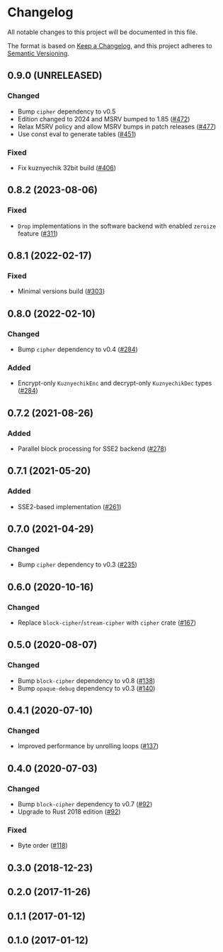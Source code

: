 # Changelog

All notable changes to this project will be documented in this file.

The format is based on [Keep a Changelog](https://keepachangelog.com/en/1.0.0/),
and this project adheres to [Semantic Versioning](https://semver.org/spec/v2.0.0.html).

## 0.9.0 (UNRELEASED)
### Changed
- Bump `cipher` dependency to v0.5
- Edition changed to 2024 and MSRV bumped to 1.85 ([#472])
- Relax MSRV policy and allow MSRV bumps in patch releases ([#477])
- Use const eval to generate tables ([#451])

### Fixed
- Fix kuznyechik 32bit build ([#406])

[#406]: https://github.com/RustCrypto/block-ciphers/pull/406
[#451]: https://github.com/RustCrypto/block-ciphers/pull/451
[#472]: https://github.com/RustCrypto/block-ciphers/pull/472
[#477]: https://github.com/RustCrypto/block-ciphers/pull/477

## 0.8.2 (2023-08-06)
### Fixed
- `Drop` implementations in the software backend with enabled `zeroize` feature ([#311])

[#311]: https://github.com/RustCrypto/block-ciphers/pull/311

## 0.8.1 (2022-02-17)
### Fixed
- Minimal versions build ([#303])

[#303]: https://github.com/RustCrypto/block-ciphers/pull/303

## 0.8.0 (2022-02-10)
### Changed
- Bump `cipher` dependency to v0.4 ([#284])

### Added
- Encrypt-only `KuznyechikEnc` and decrypt-only `KuznyechikDec` types ([#284])

[#284]: https://github.com/RustCrypto/block-ciphers/pull/284

## 0.7.2 (2021-08-26)
### Added
- Parallel block processing for SSE2 backend ([#278])

[#278]: https://github.com/RustCrypto/block-ciphers/pull/278

## 0.7.1 (2021-05-20)
### Added
- SSE2-based implementation ([#261])

[#261]: https://github.com/RustCrypto/block-ciphers/pull/261

## 0.7.0 (2021-04-29)
### Changed
- Bump `cipher` dependency to v0.3 ([#235])

[#235]: https://github.com/RustCrypto/block-ciphers/pull/235

## 0.6.0 (2020-10-16)
### Changed
- Replace `block-cipher`/`stream-cipher` with `cipher` crate ([#167])

[#167]: https://github.com/RustCrypto/block-ciphers/pull/167

## 0.5.0 (2020-08-07)
### Changed
- Bump `block-cipher` dependency to v0.8 ([#138])
- Bump `opaque-debug` dependency to v0.3 ([#140])

[#138]: https://github.com/RustCrypto/block-ciphers/pull/138
[#140]: https://github.com/RustCrypto/block-ciphers/pull/140

## 0.4.1 (2020-07-10)
### Changed
- Improved performance by unrolling loops ([#137])

[#137]: https://github.com/RustCrypto/block-ciphers/pull/137

## 0.4.0 (2020-07-03)
### Changed
- Bump `block-cipher` dependency to v0.7 ([#92])
- Upgrade to Rust 2018 edition ([#92])

### Fixed
- Byte order ([#118])

[#118]: https://github.com/RustCrypto/block-ciphers/pull/118
[#92]: https://github.com/RustCrypto/block-ciphers/pull/92

## 0.3.0 (2018-12-23)

## 0.2.0 (2017-11-26)

## 0.1.1 (2017-01-12)

## 0.1.0 (2017-01-12)
